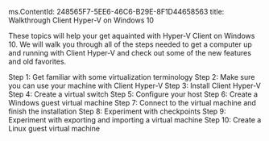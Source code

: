 ms.ContentId: 248565F7-5EE6-46C6-B29E-8F1D44658563
title: Walkthrough Client Hyper-V on Windows 10
 
These topics will help your get aquainted with Hyper-V Client on Windows 10. We will walk you through all of the steps needed to get a computer up and running with Client Hyper-V and check out some of the new features and old favorites.

Step 1: Get familiar with some virtualization terminology
Step 2: Make sure you can use your machine with Client Hyper-V
Step 3: Install Client Hyper-V
Step 4: Create a virtual switch 
Step 5: Configure your host
Step 6: Create a Windows guest virtual machine
Step 7: Connect to the virtual machine and finish the installation
Step 8: Experiment with checkpoints
Step 9: Experiment with exporting and importing a virtual machine
Step 10: Create a Linux guest virtual machine

